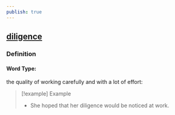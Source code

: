 ```yaml
---
publish: true
---
```


## [diligence](https://dictionary.cambridge.org/dictionary/english/diligence)

### Definition
#### Word Type: 
the quality of working carefully and with a lot of effort:

>[!example] Example
> - She hoped that her diligence would be noticed at work.

